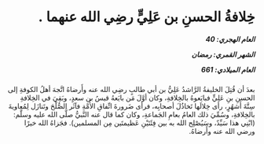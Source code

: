 <h1 dir="rtl">خِلافةُ الحسنِ بن عَلِيٍّ رضِي الله عنهما .</h1>

<h5 dir="rtl">العام الهجري:  40

الشهر القمري: رمضان

العام الميلادي: 661</h5>

<p dir="rtl">بعدَ أن قُتِلَ الخليفةُ الرَّاشدُ عَلِيُّ بن أبي طالبٍ رضِي الله عنه وأَرضاهُ اتَّجهَ أهلُ الكوفةِ إلى الحسنِ بنِ عَلِيٍّ فبايَعوهُ بالخِلافةِ، وكان أوَّلَ مَن بايَعهُ قيسُ بن سعدٍ، وبَقِيَ في الخِلافةِ سِتَّةَ أَشهُرٍ، رأى خِلالَها تَخاذُلَ أصحابِه، فرأى ضَرورةَ اتِّفاقِ الأُمَّةِ فآثَر الصُّلْحَ وتَنازَل لِمُعاويةَ بالخِلافةِ، وسُمِّيَ ذلك العامُ بعامِ الجَماعةِ، وكان كما قال عنه النَّبيُّ صلَّى الله عليه وسلَّم: (ابْنِي هذا سَيِّدٌ، وسَيُصْلِح الله به بين فِئَتَيْنِ عَظيمتَين مِن المسلمين). فجَزاهُ الله خيرًا ورضي الله عنه وأَرضاهُ.</p></br>
